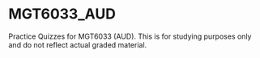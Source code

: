 # MGT6033_AUD
Practice Quizzes for MGT6033 (AUD). This is for studying purposes only and do not reflect actual graded material.
